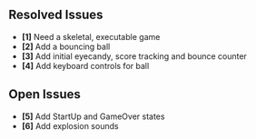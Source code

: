 ## Resolved Issues ##

- **[1]** Need a skeletal, executable game
- **[2]** Add a bouncing ball
- **[3]** Add initial eyecandy, score tracking and bounce counter
- **[4]** Add keyboard controls for ball

## Open Issues ##

 
- **[5]** Add StartUp and GameOver states
- **[6]** Add explosion sounds

